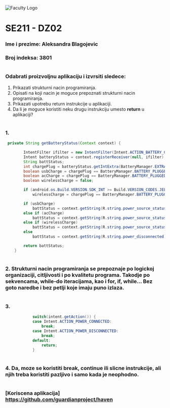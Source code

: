 ![Faculty Logo](https://www.metropolitan.ac.rs/files/2018/11/logo-eng.png)
# SE211 - DZ02
### Ime i prezime: Aleksandra Blagojevic
### Broj indeksa: 3801
#
### Odabrati proizvoljnu aplikaciju i izvrsiti sledece:
1. Prikazati strukturni nacin programiranja.
2. Opisati na koji nacin je moguce prepoznati strukturni nacin programiranja.
3. Prikazati upotrebu return instrukcije u aplikaciji.
4. Da li je moguce koristiti neku drugu instrukciju umesto **return** u aplikaciji? 
#
### 1. 
```java
 private String getBatteryStatus(Context context) {

        IntentFilter ifilter = new IntentFilter(Intent.ACTION_BATTERY_CHANGED);
        Intent batteryStatus = context.registerReceiver(null, ifilter);
        String battStatus;
        int chargePlug = batteryStatus.getIntExtra(BatteryManager.EXTRA_PLUGGED, -1);
        boolean usbCharge = chargePlug == BatteryManager.BATTERY_PLUGGED_USB;
        boolean acCharge = chargePlug == BatteryManager.BATTERY_PLUGGED_AC;
        boolean wirelessCharge = false;

        if (android.os.Build.VERSION.SDK_INT >= Build.VERSION_CODES.JELLY_BEAN_MR1)
            wirelessCharge = chargePlug == BatteryManager.BATTERY_PLUGGED_WIRELESS;

        if (usbCharge)
            battStatus = context.getString(R.string.power_source_status_usb);
        else if (acCharge)
            battStatus = context.getString(R.string.power_source_status_ac);
        else if (wirelessCharge)
            battStatus = context.getString(R.string.power_source_status_wireless);
        else 
            battStatus = context.getString(R.string.power_disconnected);

        return battStatus;
    } 
```
#
### 2. Strukturni nacin programiranja se prepoznaje po logickoj organizaciji, citljivosti i po kvalitetu programa. Takodje po sekvencama, while-do iteracijama, kao i for, if, while... Bez goto naredbe i bez petlji koje imaju puno izlaza. 
#
### 3.
```java
            switch(intent.getAction()) {
            case Intent.ACTION_POWER_CONNECTED:
                break;
            case Intent.ACTION_POWER_DISCONNECTED:
                break;
            default:
                return;
            }
```
#
### 4. Da, moze se koristiti break, continue ili slicne instrukcije, ali njih treba koristiti pazljivo i samo kada je neophodno.
#
### [Koriscena aplikacija] https://github.com/guardianproject/haven